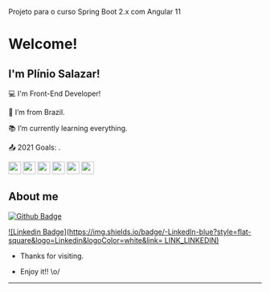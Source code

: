 Projeto para o curso Spring Boot 2.x com Angular 11

# Welcome!

 

## I'm Plínio Salazar!

 

:computer: I'm Front-End Developer!

:house_with_garden: I’m from Brazil.

:books: I’m currently learning everything.

:outbox_tray: 2021 Goals: .

  
<code><img height= "25" src="https://img.shields.io/badge/Java-ED8B00?style=for-the-badge&logo=java&logoColor=white"></code>
<code><img height= "25" src="https://img.shields.io/badge/Spring-6DB33F?style=for-the-badge&logo=springColor=white"></code>
<code><img height= "25" src="https://img.shields.io/badge/Angular-DD0031?style=for-the-badge&logo=angular&logoColor=white"></code>
<code><img height= "25" src="https://img.shields.io/badge/TypeScript-007ACC?style=for-the-badge&logo=typescript&logoColor=white"></code>
<code><img height= "25" src="https://img.shields.io/badge/HTML5-E34F26?style=for-the-badge&logo=html5&logoColor=white"></code>
<code><img height= "25" src="https://img.shields.io/badge/CSS3-1572B6?style=for-the-badge&logo=css3&logoColor=white"></code>

## About me

[![Github Badge](https://img.shields.io/badge/-Github-000?style=flat-square&logo=Github&logoColor=white&link=LINK_GIT)](LINK_GIT)

[![Linkedin Badge](https://img.shields.io/badge/-LinkedIn-blue?style=flat-square&logo=Linkedin&logoColor=white&link= LINK_LINKEDIN)]( LINK_LINKEDIN)


- Thanks for visiting.

- Enjoy it!! \o/

----------------------------------------------------------------------------------
